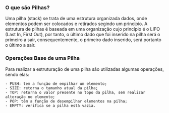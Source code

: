 ### O que são Pilhas?
Uma pilha (stack) se trata de uma estrutura organizada dados, onde elementos podem ser colocados e retirados segindo um princípio.
A estrutura de pilhas é baseada em uma organização cujo princípio é o LIFO (Last In, First Out), por tanto, o último dado que foi inserido na pilha será o primeiro a sair, consequentemente, o primeiro dado inserido, será portanto o último a sair.

### Operações Base de uma Pilha 
Para realizar a estruturação de uma pilha são utilizadas algumas operações, sendo elas:
 
    - PUSH: tem a função de empilhar um elemento;
    - SIZE: retorna o tamanho atual da pilha;
    - TOP: retorna o valor presente no topo da pilha, sem realizar alteração no elemento;
    - POP: têm a função de desempilhar elementos na pilha;
    - EMPTY: verifica se a pilha está vazia.